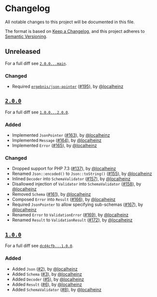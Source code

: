 # Changelog

All notable changes to this project will be documented in this file.

The format is based on [Keep a Changelog](https://keepachangelog.com/en/1.0.0/), and this project adheres to [Semantic Versioning](https://semver.org/spec/v2.0.0.html).

## Unreleased

For a full diff see [`2.0.0...main`][2.0.0...main].

### Changed

- Required [`ergebnis/json-pointer`](https://github.com/ergebnis/json-pointer) ([#195]), by [@localheinz]

## [`2.0.0`][2.0.0]

For a full diff see [`1.0.0...2.0.0`][1.0.0...2.0.0].

### Added

- Implemented `JsonPointer` ([#163]), by [@localheinz]
- Implemented `Message` ([#164]), by [@localheinz]
- Implemented `Error` ([#165]), by [@localheinz]

### Changed

- Dropped support for PHP 7.3 ([#137]), by [@localheinz]
- Renamed `Json::encoded()` to `Json::toString()` ([#155]), by [@localheinz]
- Inlined `Decoder` into `SchemaValidator` ([#157]), by [@localheinz]
- Disallowed injection of `Validator` into `SchemaValidator` ([#158]), by [@localheinz]
- Removed `Schema` ([#161]), by [@localheinz]
- Composed `Error` into `Result` ([#166]), by [@localheinz]
- Required `JsonPointer` to allow specifying sub-schemas ([#167]), by [@localheinz]
- Renamed `Error` to `ValidationError` ([#169]), by [@localheinz]
- Renamed `Result` to `ValidationResult` ([#172]), by [@localheinz]

## [`1.0.0`][1.0.0]

For a full diff see [`dcd4cfb...1.0.0`][dcd4cfb...1.0.0].

### Added

- Added `Json` ([#2]), by [@localheinz]
- Added `Schema` ([#3]), by [@localheinz]
- Added `Decoder` ([#5]), by [@localheinz]
- Added `Result` ([#6]), by [@localheinz]
- Added `SchemaValidator` ([#8]), by [@localheinz]

[1.0.0]: https://github.com/ergebnis/json-schema-validator/releases/tag/1.0.0
[2.0.0]: https://github.com/ergebnis/json-schema-validator/releases/tag/2.0.0

[dcd4cfb...1.0.0]: https://github.com/ergebnis/json-schema-validator/compare/dcd4cfb...1.0.0
[1.0.0...2.0.0]: https://github.com/ergebnis/json-schema-validator/compare/1.0.0...2.0.0
[2.0.0...main]: https://github.com/ergebnis/json-schema-validator/compare/2.0.0...main

[#2]: https://github.com/ergebnis/json-schema-validator/pull/2
[#3]: https://github.com/ergebnis/json-schema-validator/pull/3
[#5]: https://github.com/ergebnis/json-schema-validator/pull/5
[#6]: https://github.com/ergebnis/json-schema-validator/pull/6
[#8]: https://github.com/ergebnis/json-schema-validator/pull/8
[#137]: https://github.com/ergebnis/json-schema-validator/pull/137
[#155]: https://github.com/ergebnis/json-schema-validator/pull/155
[#157]: https://github.com/ergebnis/json-schema-validator/pull/157
[#158]: https://github.com/ergebnis/json-schema-validator/pull/158
[#161]: https://github.com/ergebnis/json-schema-validator/pull/161
[#163]: https://github.com/ergebnis/json-schema-validator/pull/163
[#164]: https://github.com/ergebnis/json-schema-validator/pull/164
[#165]: https://github.com/ergebnis/json-schema-validator/pull/165
[#166]: https://github.com/ergebnis/json-schema-validator/pull/166
[#167]: https://github.com/ergebnis/json-schema-validator/pull/167
[#169]: https://github.com/ergebnis/json-schema-validator/pull/169
[#172]: https://github.com/ergebnis/json-schema-validator/pull/172
[#195]: https://github.com/ergebnis/json-schema-validator/pull/195

[@localheinz]: https://github.com/localheinz
